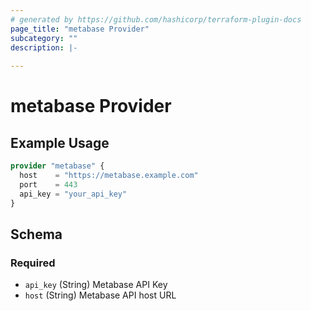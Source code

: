 ```yaml
---
# generated by https://github.com/hashicorp/terraform-plugin-docs
page_title: "metabase Provider"
subcategory: ""
description: |-
  
---
```


# metabase Provider



## Example Usage

```terraform
provider "metabase" {
  host    = "https://metabase.example.com"
  port    = 443
  api_key = "your_api_key"
}
```

<!-- schema generated by tfplugindocs -->
## Schema

### Required

- `api_key` (String) Metabase API Key
- `host` (String) Metabase API host URL
